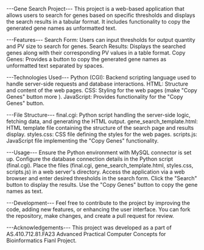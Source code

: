 ---Gene Search Project---
This project is a web-based application that allows users to search for genes based on specific thresholds and displays the search results in a tabular format. It includes functionality to copy the generated gene names as unformatted text.

---Features---
Search Form: Users can input thresholds for output quantity and PV size to search for genes.
Search Results: Displays the searched genes along with their corresponding PV values in a table format.
Copy Genes: Provides a button to copy the generated gene names as unformatted text separated by spaces.

---Technologies Used---
Python (CGI): Backend scripting language used to handle server-side requests and database interactions.
HTML: Structure and content of the web pages.
CSS: Styling for the web pages (make "Copy Genes" button more ).
JavaScript: Provides functionality for the "Copy Genes" button.

---File Structure---
final.cgi: Python script handling the server-side logic, fetching data, and generating the HTML output.
gene_search_template.html: HTML template file containing the structure of the search page and results display.
styles.css: CSS file defining the styles for the web pages.
scripts.js: JavaScript file implementing the "Copy Genes" functionality.

---Usage---
Ensure the Python environment with MySQL connector is set up.
Configure the database connection details in the Python script (final.cgi).
Place the files (final.cgi, gene_search_template.html, styles.css, scripts.js) in a web server's directory.
Access the application via a web browser and enter desired thresholds in the search form.
Click the "Search" button to display the results.
Use the "Copy Genes" button to copy the gene names as text.

---Development---
Feel free to contribute to the project by improving the code, adding new features, or enhancing the user interface. You can fork the repository, make changes, and create a pull request for review.

---Acknowledgements---
This project was developed as a part of AS.410.712.81.FA23 Advanced Practical Computer Concepts for Bioinformatics Fianl Project.
